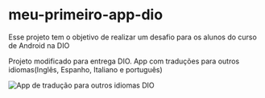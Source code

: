 # meu-primeiro-app-dio
Esse projeto tem o objetivo de realizar um desafio para os alunos do curso de Android na DIO

Projeto modificado para entrega DIO. App com traduções para outros idiomas(Inglês, Espanho, Italiano e português)

![App de tradução para outros idiomas DIO](https://user-images.githubusercontent.com/63371272/205677286-608ad9aa-5c31-4a11-871d-3cb90b0c469b.png)

